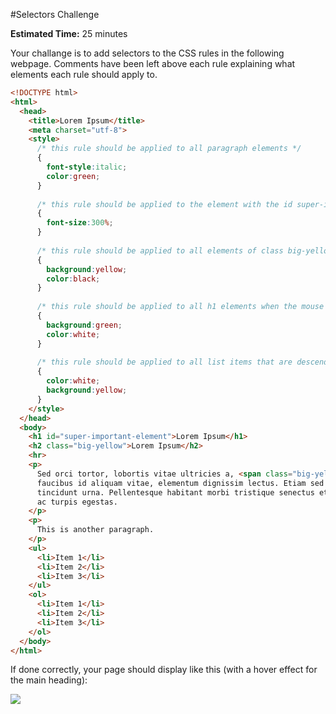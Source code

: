 #Selectors Challenge

**Estimated Time:** 25 minutes

Your challange is to add selectors to the CSS rules in the following webpage. Comments have been left above each rule explaining what elements each rule should apply to.

```html
<!DOCTYPE html>
<html>
  <head>
    <title>Lorem Ipsum</title>
    <meta charset="utf-8">
    <style>
      /* this rule should be applied to all paragraph elements */
      {
        font-style:italic;
        color:green;
      }
      
      /* this rule should be applied to the element with the id super-important-element */
      {
        font-size:300%;
      }
      
      /* this rule should be applied to all elements of class big-yellow and all list items */
      {
        background:yellow;
        color:black;
      }
      
      /* this rule should be applied to all h1 elements when the mouse is hovering over them */
      {
        background:green;
        color:white;
      }
      
      /* this rule should be applied to all list items that are descendents of ordered lists */
      {
        color:white;
        background:yellow;
      }
    </style>
  </head>
  <body>
    <h1 id="super-important-element">Lorem Ipsum</h1>
    <h2 class="big-yellow">Lorem Ipsum</h2> 
    <hr>
    <p>
      Sed orci tortor, lobortis vitae ultricies a, <span class="big-yellow">vivamus</span> euismod eget nibh. Vivamus urna lacus, 
      faucibus id aliquam vitae, elementum dignissim lectus. Etiam sed mauris eros, placerat 
      tincidunt urna. Pellentesque habitant morbi tristique senectus et netus et malesuada fames 
      ac turpis egestas.
    </p>
    <p>
      This is another paragraph.
    </p>
    <ul>
      <li>Item 1</li>
      <li>Item 2</li>
      <li>Item 3</li>
    </ul>
    <ol>
      <li>Item 1</li>
      <li>Item 2</li>
      <li>Item 3</li>
    </ol>
  </body>
</html>
```

If done correctly, your page should display like this (with a hover effect for the main heading):

![](http://christensenacademy.org/modules/css-basics/challenges/selectors-challenge.png)
